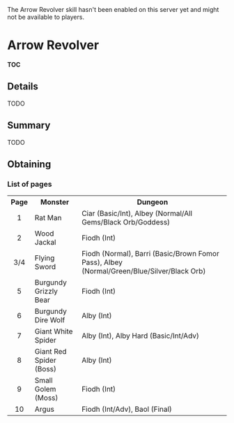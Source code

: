 <div class="unavailableFeature" data-feature="!ArrowRevolver">
The Arrow Revolver skill hasn't been enabled on this server yet and might not
be available to players.
</div>

Arrow Revolver
=============================================================================

__TOC__

Details
-----------------------------------------------------------------------------

TODO

Summary
-----------------------------------------------------------------------------

TODO

Obtaining
-----------------------------------------------------------------------------

### List of pages

<table>
	<tr>
		<th>Page</th>
		<th>Monster</th>
		<th>Dungeon</th>
	</tr>
	<!-- Page 1 -->
	<tr>
		<td rowspan="1" style="text-align:center;">1</td>
		<td>Rat Man</td>
		<td>Ciar (Basic/Int), Albey (Normal/All Gems/Black Orb/Goddess)</td>
	</tr>
	<!-- Page 2 -->
	<tr>
		<td rowspan="1" style="text-align:center;">2</td>
		<td>Wood Jackal</td>
		<td>Fiodh (Int)</td>
	</tr>
	<!-- Page 3/4 -->
	<tr>
		<td rowspan="1" style="text-align:center;">3/4</td>
		<td>Flying Sword</td>
		<td>Fiodh (Normal), Barri (Basic/Brown Fomor Pass), Albey (Normal/Green/Blue/Silver/Black Orb)</td>
	</tr>
	<!-- Page 5 -->
	<tr>
		<td rowspan="1" style="text-align:center;">5</td>
		<td>Burgundy Grizzly Bear</td>
		<td>Fiodh (Int)</td>
	</tr>
	<!-- Page 6 -->
	<tr>
		<td rowspan="1" style="text-align:center;">6</td>
		<td>Burgundy Dire Wolf</td>
		<td>Alby (Int)</td>
	</tr>
	<!-- Page 7 -->
	<tr>
		<td rowspan="1" style="text-align:center;">7</td>
		<td>Giant White Spider</td>
		<td>Alby (Int)<span data-feature="HardModeDungeons">, Alby Hard (Basic/Int/Adv)</span></td>
	</tr>
	<!-- Page 8 -->
	<tr>
		<td rowspan="1" style="text-align:center;">8</td>
		<td>Giant Red Spider (Boss)</td>
		<td>Alby (Int)</td>
	</tr>
	<!-- Page 9 -->
	<tr>
		<td rowspan="1" style="text-align:center;">9</td>
		<td>Small Golem (Moss)</td>
		<td>Fiodh (Int)</td>
	</tr>
	<!-- Page 10 -->
	<tr>
		<td rowspan="1" style="text-align:center;">10</td>
		<td>Argus</td>
		<td>Fiodh (Int/Adv)<span data-feature="G3">, Baol (Final)</span></td>
	</tr>
</table>
